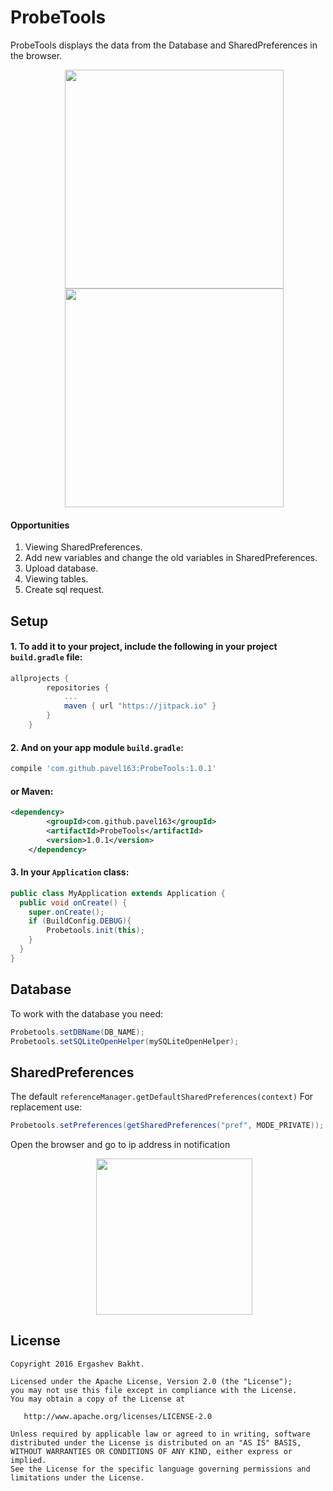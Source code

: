 # ProbeTools

ProbeTools displays the data from the Database and SharedPreferences in the browser.

<p align="center"><img style="padding-left:20px" src ="https://github.com/pavel163/ProbeTools/blob/master/1.png" width="350"/>

<img style="padding-left:20px" src ="https://github.com/pavel163/ProbeTools/blob/master/2.png" width="350"/>
</p>

#### Opportunities
1. Viewing SharedPreferences.
2. Add new variables and change the old variables in SharedPreferences.
3. Upload database.
4. Viewing tables.
5. Create sql request.


## Setup
#### 1. To add it to your project, include the following in your **project** `build.gradle` file:
```groovy
allprojects {
		repositories {
			...
			maven { url "https://jitpack.io" }
		}
	}
```
#### 2. And on your **app module** `build.gradle`:

```groovy
compile 'com.github.pavel163:ProbeTools:1.0.1'
```

#### or Maven:
```xml
<dependency>
	    <groupId>com.github.pavel163</groupId>
	    <artifactId>ProbeTools</artifactId>
	    <version>1.0.1</version>
	</dependency>
```

#### 3. In your `Application` class:

```java
public class MyApplication extends Application {
  public void onCreate() {
    super.onCreate();
    if (BuildConfig.DEBUG){
        Probetools.init(this);
    }
  }
}
```
## Database
To work with the database you need:
```java
Probetools.setDBName(DB_NAME);
Probetools.setSQLiteOpenHelper(mySQLiteOpenHelper);
```
## SharedPreferences
The default `referenceManager.getDefaultSharedPreferences(context)`
For replacement use:
```java
Probetools.setPreferences(getSharedPreferences("pref", MODE_PRIVATE));
```
Open the browser and go to ip address in notification
<p align="center"><img style="padding-left:20px" src ="https://github.com/pavel163/ProbeTools/blob/master/Screenshot_20161130-170820.png" width="250"/>
</p>

License
--------

    Copyright 2016 Ergashev Bakht.

    Licensed under the Apache License, Version 2.0 (the "License");
    you may not use this file except in compliance with the License.
    You may obtain a copy of the License at

       http://www.apache.org/licenses/LICENSE-2.0

    Unless required by applicable law or agreed to in writing, software
    distributed under the License is distributed on an "AS IS" BASIS,
    WITHOUT WARRANTIES OR CONDITIONS OF ANY KIND, either express or implied.
    See the License for the specific language governing permissions and
    limitations under the License.
